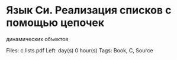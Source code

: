 # Язык Си. Реализация списков с помощью цепочек
динамических объектов

Files: c.lists.pdf
Left:  day(s) 0 hour(s) 
Tags: Book, C, Source